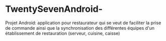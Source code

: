 # TwentySevenAndroid-
Projet Android: application pour restaurateur qui se veut de faciliter la prise de commande ainsi que la synchronisation des différentes équipes d'un établissement de restauration (serveur, cuisine, caisse)
